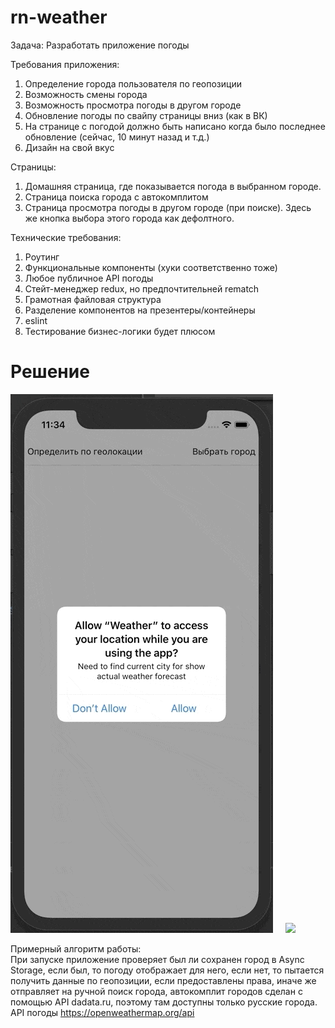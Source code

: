 # rn-weather

Задача:
Разработать приложение погоды

Требования приложения:

1. Определение города пользователя по геопозиции
2. Возможность смены города
3. Возможность просмотра погоды в другом городе
4. Обновление погоды по свайпу страницы вниз (как в ВК)
5. На странице с погодой должно быть написано когда было последнее обновление (сейчас, 10 минут назад и т.д.)
6. Дизайн на свой вкус

Страницы:

1. Домашняя страница, где показывается погода в выбранном городе.
2. Страница поиска города с автокомплитом
3. Страница просмотра погоды в другом городе (при поиске). Здесь же кнопка выбора этого города как дефолтного.

Технические требования:

1. Роутинг
2. Функциональные компоненты (хуки соответственно тоже)
3. Любое публичное API погоды
4. Стейт-менеджер redux, но предпочтительней rematch
5. Грамотная файловая структура
6. Разделение компонентов на презентеры/контейнеры
7. eslint
8. Тестирование бизнес-логики будет плюсом

# Решение

![](ios_weather.gif)
&nbsp;&nbsp;&nbsp;
<img src="android_weather.gif" width="429">

Примерный алгоритм работы:<br/>
При запуске приложение проверяет был ли сохранен город в Async Storage, если был, то погоду отображает для него, если нет,
то пытается получить данные по геопозиции, если предоставлены права, иначе же отправляет на ручной поиск города,
автокомплит городов сделан с помощью API dadata.ru, поэтому там доступны только русские города.
<br/>API погоды https://openweathermap.org/api
